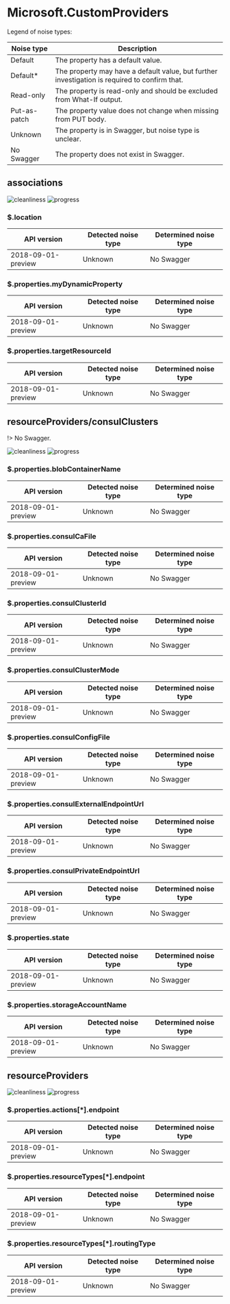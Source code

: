 # Microsoft.CustomProviders

Legend of noise types:

| Noise type   | Description                                                                                   |
| ------------ | --------------------------------------------------------------------------------------------- |
| Default      | The property has a default value.                                                             |
| Default*     | The property may have a default value, but further investigation is required to confirm that. |
| Read-only    | The property is read-only and should be excluded from What-If output.                         |
| Put-as-patch | The property value does not change when missing from PUT body.                                |
| Unknown      | The property is in Swagger, but noise type is unclear.                                        |
| No Swagger   | The property does not exist in Swagger.                                                       |

## associations

![cleanliness](https://img.shields.io/badge/cleanliness-0.00%25%20(0%20/%203)-red) ![progress](https://img.shields.io/badge/progress-0.00%25%20(0%20/%203)-red)

### \$.location

| API version        | Detected noise type | Determined noise type |
| ------------------ | ------------------- | --------------------- |
| 2018-09-01-preview | Unknown             | No Swagger            |

### \$.properties.myDynamicProperty

| API version        | Detected noise type | Determined noise type |
| ------------------ | ------------------- | --------------------- |
| 2018-09-01-preview | Unknown             | No Swagger            |

### \$.properties.targetResourceId

| API version        | Detected noise type | Determined noise type |
| ------------------ | ------------------- | --------------------- |
| 2018-09-01-preview | Unknown             | No Swagger            |

## resourceProviders/consulClusters

!> No Swagger.

![cleanliness](https://img.shields.io/badge/cleanliness-unknown-blue) ![progress](https://img.shields.io/badge/progress-0.00%25%20(0%20/%209)-red)

### \$.properties.blobContainerName

| API version        | Detected noise type | Determined noise type |
| ------------------ | ------------------- | --------------------- |
| 2018-09-01-preview | Unknown             | No Swagger            |

### \$.properties.consulCaFile

| API version        | Detected noise type | Determined noise type |
| ------------------ | ------------------- | --------------------- |
| 2018-09-01-preview | Unknown             | No Swagger            |

### \$.properties.consulClusterId

| API version        | Detected noise type | Determined noise type |
| ------------------ | ------------------- | --------------------- |
| 2018-09-01-preview | Unknown             | No Swagger            |

### \$.properties.consulClusterMode

| API version        | Detected noise type | Determined noise type |
| ------------------ | ------------------- | --------------------- |
| 2018-09-01-preview | Unknown             | No Swagger            |

### \$.properties.consulConfigFile

| API version        | Detected noise type | Determined noise type |
| ------------------ | ------------------- | --------------------- |
| 2018-09-01-preview | Unknown             | No Swagger            |

### \$.properties.consulExternalEndpointUrl

| API version        | Detected noise type | Determined noise type |
| ------------------ | ------------------- | --------------------- |
| 2018-09-01-preview | Unknown             | No Swagger            |

### \$.properties.consulPrivateEndpointUrl

| API version        | Detected noise type | Determined noise type |
| ------------------ | ------------------- | --------------------- |
| 2018-09-01-preview | Unknown             | No Swagger            |

### \$.properties.state

| API version        | Detected noise type | Determined noise type |
| ------------------ | ------------------- | --------------------- |
| 2018-09-01-preview | Unknown             | No Swagger            |

### \$.properties.storageAccountName

| API version        | Detected noise type | Determined noise type |
| ------------------ | ------------------- | --------------------- |
| 2018-09-01-preview | Unknown             | No Swagger            |

## resourceProviders

![cleanliness](https://img.shields.io/badge/cleanliness-78.57%25%20(11%20/%2014)-yellowgreen) ![progress](https://img.shields.io/badge/progress-0.00%25%20(0%20/%203)-red)

### \$.properties.actions[*].endpoint

| API version        | Detected noise type | Determined noise type |
| ------------------ | ------------------- | --------------------- |
| 2018-09-01-preview | Unknown             | No Swagger            |

### \$.properties.resourceTypes[*].endpoint

| API version        | Detected noise type | Determined noise type |
| ------------------ | ------------------- | --------------------- |
| 2018-09-01-preview | Unknown             | No Swagger            |

### \$.properties.resourceTypes[*].routingType

| API version        | Detected noise type | Determined noise type |
| ------------------ | ------------------- | --------------------- |
| 2018-09-01-preview | Unknown             | No Swagger            |
